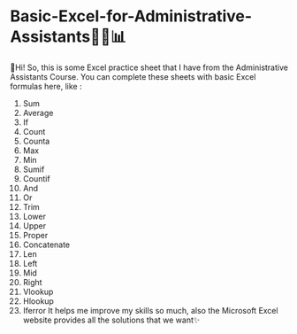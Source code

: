 # Basic-Excel-for-Administrative-Assistants👩‍💻📊
🚀Hi! So, this is some Excel practice sheet that I have from the Administrative Assistants Course. You can complete these sheets with basic Excel formulas here, like :
1. Sum
2. Average
3. If
4. Count
5. Counta
6. Max
7. Min
8. Sumif
9. Countif  
10. And
11. Or
12. Trim
13. Lower
14. Upper
15. Proper
16. Concatenate
17. Len
18. Left
19. Mid
20. Right      
21. Vlookup
22. Hlookup
23. Iferror
It helps me improve my skills so much, also the Microsoft Excel website provides all the solutions that we want✨
